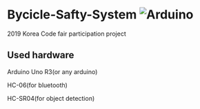 # Bycicle-Safty-System ![Arduino](https://img.shields.io/badge/Arduino-00979D?style=flat-square&logo=Arduino&logoColor=white)

2019 Korea Code fair participation project

Used hardware
---------------
Arduino Uno R3(or any arduino)

HC-06(for bluetooth)

HC-SR04(for object detection)
